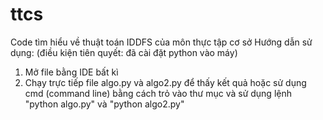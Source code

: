 # ttcs
Code tìm hiểu về thuật toán IDDFS của môn thực tập cơ sở
Hướng dẫn sử dụng:
(điều kiện tiên quyết: đã cài đặt python vào máy)
1. Mở file bằng IDE bất kì
2. Chạy trực tiếp file algo.py và algo2.py để thấy kết quả hoặc sử dụng cmd (command line) bằng cách trỏ vào thư mục và sử dụng lệnh "python algo.py" và "python algo2.py"
